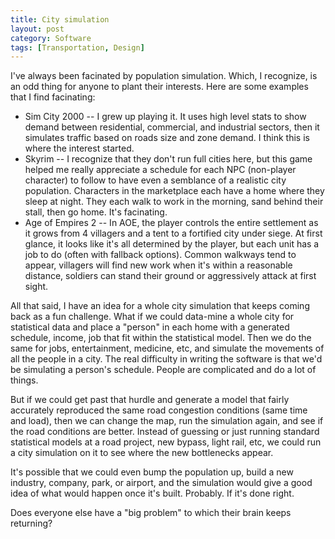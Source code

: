 ```yaml
---
title: City simulation
layout: post
category: Software
tags: [Transportation, Design]
---
```

I've always been facinated by population simulation. Which, I recognize, is an odd thing for anyone to plant their interests. Here are some examples that I find facinating:

<!-- more -->

  * Sim City 2000 -- I grew up playing it. It uses high level stats to show demand between residential, commercial, and industrial sectors, then it simulates traffic based on roads size and zone demand. I think this is where the interest started.
  * Skyrim -- I recognize that they don't run full cities here, but this game helped me really appreciate a schedule for each NPC (non-player character) to follow to have even a semblance of a realistic city population. Characters in the marketplace each have a home where they sleep at night. They each walk to work in the morning, sand behind their stall, then go home. It's facinating.
  * Age of Empires 2 -- In AOE, the player controls the entire settlement as it grows from 4 villagers and a tent to a fortified city under siege. At first glance, it looks like it's all determined by the player, but each unit has a job to do (often with fallback options). Common walkways tend to appear, villagers will find new work when it's within a reasonable distance, soldiers can stand their ground or aggressively attack at first sight.

All that said, I have an idea for a whole city simulation that keeps coming back as a fun challenge. What if we could data-mine a whole city for statistical data and place a "person" in each home with a generated schedule, income, job that fit within the statistical model. Then we do the same for jobs, entertainment, medicine, etc, and simulate the movements of all the people in a city. The real difficulty in writing the software is that we'd be simulating a person's schedule. People are complicated and do a lot of things.

But if we could get past that hurdle and generate a model that fairly accurately reproduced the same road congestion conditions (same time and load), then we can change the map, run the simulation again, and see if the road conditions are better. Instead of guessing or just running standard statistical models at a road project, new bypass, light rail, etc, we could run a city simulation on it to see where the new bottlenecks appear.

It's possible that we could even bump the population up, build a new industry, company, park, or airport, and the simulation would give a good idea of what would happen once it's built. Probably. If it's done right.

Does everyone else have a "big problem" to which their brain keeps returning?